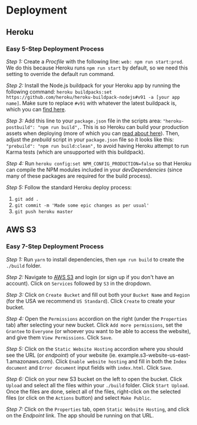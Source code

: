 # Deployment

## Heroku

### Easy 5-Step Deployment Process

*Step 1:* Create a _Procfile_ with the following line: `web: npm run start:prod`. We do this because Heroku runs `npm run start` by default, so we need this setting to override the default run command.

*Step 2:* Install the Node.js buildpack for your Heroku app by running the following command: `heroku buildpacks:set https://github.com/heroku/heroku-buildpack-nodejs#v91 -a [your app name]`. Make sure to replace `#v91` with whatever the latest buildpack is, which you can [find here](https://github.com/heroku/heroku-buildpack-nodejs/releases).

*Step 3:* Add this line to your `package.json` file in the scripts area: `"heroku-postbuild": "npm run build",`. This is so Heroku can build your production assets when deploying (more of which you can [read about here](https://devcenter.heroku.com/articles/nodejs-support#heroku-specific-build-steps)). Then, adjust the _prebuild_ script in your `package.json` file so it looks like this: `"prebuild": "npm run build:clean",` to avoid having Heroku attempt to run Karma tests (which are unsupported with this buildpack).

*Step 4:* Run `heroku config:set NPM_CONFIG_PRODUCTION=false` so that Heroku can compile the NPM modules included in your _devDependencies_ (since many of these packages are required for the build process).

*Step 5:* Follow the standard Heroku deploy process:

1. `git add .`
2. `git commit -m 'Made some epic changes as per usual'`
3. `git push heroku master`

## AWS S3

### Easy 7-Step Deployment Process

*Step 1:* Run `yarn` to install dependencies, then `npm run build` to create the `./build` folder.

*Step 2:* Navigate to [AWS S3](https://aws.amazon.com/s3) and login (or sign up if you don't have an account). Click on `Services` followed by `S3` in the dropdown.

*Step 3:* Click on `Create Bucket` and fill out both your `Bucket Name` and `Region` (for the USA we recommend `US Standard`). Click `Create` to create your bucket.

*Step 4:* Open the `Permissions` accordion on the right (under the `Properties` tab) after selecting your new bucket. Click `Add more permissions`, set the `Grantee` to `Everyone` (or whoever you want to be able to access the website), and give them `View Permissions`. Click `Save`.

*Step 5:* Click on the `Static Website Hosting` accordion where you should see the URL (or *endpoint*) of your website (ie. example.s3-website-us-east-1.amazonaws.com). Click `Enable website hosting` and fill in both the `Index document` and `Error document` input fields with `index.html`. Click `Save`.

*Step 6:* Click on your new S3 bucket on the left to open the bucket. Click `Upload` and select all the files within your `./build` folder. Click `Start Upload`. Once the files are done, select all of the files, right-click on the selected files (or click on the `Actions` button) and select `Make Public`.

*Step 7:* Click on the `Properties` tab, open `Static Website Hosting`, and click on the *Endpoint* link. The app should be running on that URL.

